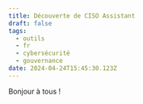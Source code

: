 ```yaml
---
title: Découverte de CISO Assistant
draft: false
tags:
  - outils
  - fr
  - cybersécurité
  - gouvernance
date: 2024-04-24T15:45:30.123Z
---
```


Bonjour à tous !

